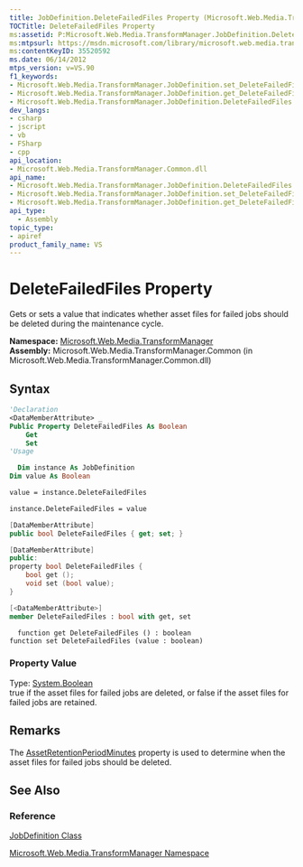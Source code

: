 ```yaml
---
title: JobDefinition.DeleteFailedFiles Property (Microsoft.Web.Media.TransformManager)
TOCTitle: DeleteFailedFiles Property
ms:assetid: P:Microsoft.Web.Media.TransformManager.JobDefinition.DeleteFailedFiles
ms:mtpsurl: https://msdn.microsoft.com/library/microsoft.web.media.transformmanager.jobdefinition.deletefailedfiles(v=VS.90)
ms:contentKeyID: 35520592
ms.date: 06/14/2012
mtps_version: v=VS.90
f1_keywords:
- Microsoft.Web.Media.TransformManager.JobDefinition.set_DeleteFailedFiles
- Microsoft.Web.Media.TransformManager.JobDefinition.get_DeleteFailedFiles
- Microsoft.Web.Media.TransformManager.JobDefinition.DeleteFailedFiles
dev_langs:
- csharp
- jscript
- vb
- FSharp
- cpp
api_location:
- Microsoft.Web.Media.TransformManager.Common.dll
api_name:
- Microsoft.Web.Media.TransformManager.JobDefinition.DeleteFailedFiles
- Microsoft.Web.Media.TransformManager.JobDefinition.set_DeleteFailedFiles
- Microsoft.Web.Media.TransformManager.JobDefinition.get_DeleteFailedFiles
api_type:
  - Assembly
topic_type:
- apiref
product_family_name: VS
---
```


# DeleteFailedFiles Property

Gets or sets a value that indicates whether asset files for failed jobs should be deleted during the maintenance cycle.

**Namespace:**  [Microsoft.Web.Media.TransformManager](microsoft-web-media-transformmanager-namespace.md)  
**Assembly:**  Microsoft.Web.Media.TransformManager.Common (in Microsoft.Web.Media.TransformManager.Common.dll)

## Syntax

```vb
'Declaration
<DataMemberAttribute> _
Public Property DeleteFailedFiles As Boolean
    Get
    Set
'Usage

  Dim instance As JobDefinition
Dim value As Boolean

value = instance.DeleteFailedFiles

instance.DeleteFailedFiles = value
```

```csharp
[DataMemberAttribute]
public bool DeleteFailedFiles { get; set; }
```

```cpp
[DataMemberAttribute]
public:
property bool DeleteFailedFiles {
    bool get ();
    void set (bool value);
}
```

``` fsharp
[<DataMemberAttribute>]
member DeleteFailedFiles : bool with get, set
```

```jscript
  function get DeleteFailedFiles () : boolean
function set DeleteFailedFiles (value : boolean)
```

### Property Value

Type: [System.Boolean](https://msdn.microsoft.com/library/a28wyd50)  
true if the asset files for failed jobs are deleted, or false if the asset files for failed jobs are retained.  

## Remarks

The [AssetRetentionPeriodMinutes](jobdefinition-assetretentionperiodminutes-property-microsoft-web-media-transformmanager.md) property is used to determine when the asset files for failed jobs should be deleted.

## See Also

### Reference

[JobDefinition Class](jobdefinition-class-microsoft-web-media-transformmanager.md)

[Microsoft.Web.Media.TransformManager Namespace](microsoft-web-media-transformmanager-namespace.md)

